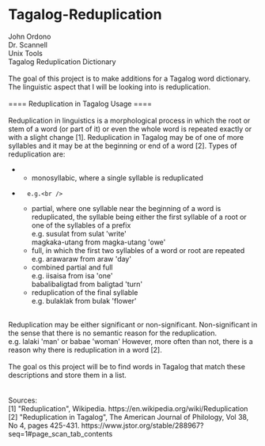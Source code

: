 # Tagalog-Reduplication
John Ordono<br />
Dr. Scannell<br />
Unix Tools<br />
Tagalog Reduplication Dictionary<br />
<br />
The goal of this project is to make additions for a Tagalog word dictionary.<br />
The linguistic aspect that I will be looking into is reduplication.<br />
<br />
==== Reduplication in Tagalog Usage ====<br />
<br />
Reduplication in linguistics is a morphological process in which the root or stem
of a word (or part of it) or even the whole word is repeated exactly or with a 
slight change [1]. Reduplication in Tagalog may be of one of more syllables and
it may be at the beginning or end of a word [2]. Types of reduplication are:<br />
*	- monosyllabic, where a single syllable is reduplicated<br />
+		e.g.<br /> 
	- partial, where one syllable near the beginning of a word is
	  reduplicated, the syllable being either the first syllable of 
	  a root or one of the syllables of a prefix<br />
		e.g. susulat from sulat 'write'<br />
		     magkaka-utang from magka-utang 'owe'<br />
	- full, in which the first two syllables of a word or root are repeated<br />
		e.g. arawaraw from araw 'day'<br />
	- combined partial and full<br />
		e.g. iisaisa from isa 'one'<br />
		     babalibaligtad from baligtad 'turn'<br />
	- reduplication of the final syllable<br />
		e.g. bulaklak from bulak 'flower'<br /> 
<br />		
Reduplication may be either significant or non-significant. Non-significant in the
sense that there is no semantic reason for the reduplication.<br /> 
	e.g. lalaki 'man' or babae 'woman'
However, more often than not, there is a reason why there is reduplication in a word [2].<br />
<br />
The goal os this project will be to find words in Tagalog that match these descriptions
and store them in a list.<br />
<br />
<br />
Sources:<br />
[1] "Reduplication", Wikipedia. https://en.wikipedia.org/wiki/Reduplication<br />
[2] "Reduplication in Tagalog", The American Journal of Philology, Vol 38, No 4, pages 425-431. https://www.jstor.org/stable/288967?seq=1#page_scan_tab_contents
